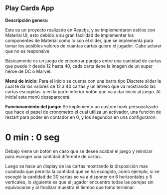 ## Play Cards App

**Descripción genera:**

Este es un proyecto realizado en Reactjs, y se implementaron estilos con Material UI, esto debido a su gran facilidad de implementar los componentes de Material como lo son el slider, que se implementa para tomar los posibles valores de cuantas cartas quiere el jugador. Cabe aclarar que no es responsive 

Básicamente es un juego de encontrar parejas entre una cantidad de cartas que puede ir desde 12 hasta 40, cada carta tiene la imagen de un super héroe de DC o Marvel. 

**Menú de inicio:**
Para el inicio se cuenta con una barra tipo Discrete slider  la cual te da los valores de 12 a 40 cartas y un letrero que va mostrando las cartas escogidas. y en la parte inferior botón que va a dar inicio al juego.
Al inicial este menú desaparecerá. 

**Funcionamiento del juego:**
Se implemento un custom hook personalizado que hace el papel de cronometro el cual utiliza un activador, una función de restart para poder en contador en 0, y los segundos en una configuraron:
<h1>0 min  : 0 seg </h1>
Debajo viene un botón en caso que se desee acabar el juego y reiniciar para escoger una cantidad diferente de cartas.

Luego se hace un display de las cartas mostrando la disposición mas cuadrada que permita la cantidad que se ha escogido, como ejemplo, si se escogió la cantidad de 30 cartas se va a disponer en 6 horizontales y 5 verticales, lo siguiente es que el jugador encuentro todas las parejas sin equivocarse y al finalizar muestra el tiempo que tomo terminar.
